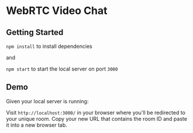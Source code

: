# WebRTC Video Chat

## Getting Started

`npm install` to install dependencies

and

`npm start` to start the local server on port `3000`

## Demo

Given your local server is running:

Visit `http://localhost:3000/` in your browser where you'll be redirected to your unique room. Copy your new URL that contains the room ID and paste it into a new browser tab.
